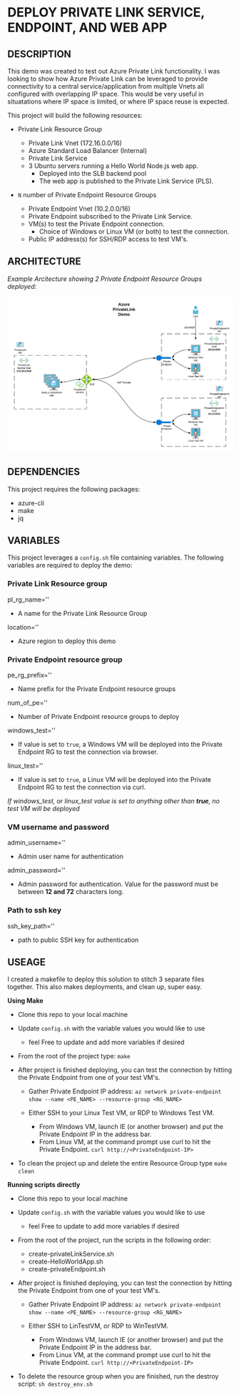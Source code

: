 # DEPLOY PRIVATE LINK SERVICE, ENDPOINT, AND WEB APP 

## DESCRIPTION

This demo was created to test out Azure Private Link functionality. I was looking to show how Azure Private Link can be leveraged to provide connectivity to a central service/application from multiple Vnets all configured with overlapping IP space. This would be very useful in situatations where IP space is limited, or where IP space reuse is expected. 

This project will build the following resources:

- Private Link Resource Group
    - Private Link Vnet (172.16.0.0/16)
    - Azure Standard Load Balancer (Internal)
    - Private Link Service
    - 3 Ubuntu servers running a Hello World Node.js web app. 
        - Deployed into the SLB backend pool
        - The web app is published to the Private Link Service (PLS). 

- `N` number of Private Endpoint Resource Groups
    - Private Endpoint Vnet (10.2.0.0/16)
    - Private Endpoint subscribed to the Private Link Service.
    - VM(s) to test the Private Endpoint connection. 
        - Choice of Windows or Linux VM (or both) to test the connection.
    - Public IP address(s) for SSH/RDP access to test VM's.



## ARCHITECTURE

_Example Arcitecture showing 2 Private Endpoint Resource Groups deployed:_

![Azure PrivateLink Architecture](./images/Azure-PrivateLink.png)



## DEPENDENCIES

This project requires the following packages:

- azure-cli
- make
- jq



## VARIABLES

This project leverages a `config.sh` file containing variables. The following variables are required to deploy the demo:

### Private Link Resource group
pl_rg_name='' 
- A name for the Private Link Resource Group 

location='' 
- Azure region to deploy this demo 

### Private Endpoint resource group
pe_rg_prefix=''
- Name prefix for the Private Endpoint resource groups

num_of_pe=''
- Number of Private Endpoint resource groups to deploy

windows_test=''
- If value is set to `true`, a Windows VM will be deployed into the Private Endpoint RG to test the connection via browser.

linux_test=''
- If value is set to `true`, a Linux VM will be deployed into the Private Endpoint RG to test the connection via curl.

*If windows_test, or linux_test value is set to anything other than **true**, no test VM will be deployed*

### VM username and password
admin_username=''
- Admin user name for authentication

admin_password=''
- Admin password for authentication. Value for the password must be between **12 and 72** characters long.

### Path to ssh key
ssh_key_path=''
- path to public SSH key for authentication



## USEAGE

I created a makefile to deploy this solution to stitch 3 separate files together. This also makes deployments, and clean up, super easy. 


**Using Make**

- Clone this repo to your local machine

- Update `config.sh` with the variable values you would like to use
    - feel Free to update and add more variables if desired

- From the root of the project type: `make`

- After project is finished deploying, you can test the connection by hitting the Private Endpoint from one of your test VM's.
    - Gather Private Endpoint IP address:
    ```az network private-endpoint show --name <PE_NAME> --resource-group <RG_NAME>```

    - Either SSH to your Linux Test VM, or RDP to Windows Test VM.
        - From Windows VM, launch IE (or another browser) and put the Private Endpoint IP in the address bar.
        - From Linux VM, at the command prompt use curl to hit the Private Endpoint. ```curl http://<PrivateEndpoint-IP>``` 

- To clean the project up and delete the entire Resource Group type `make clean`


**Running scripts directly**

- Clone this repo to your local machine

- Update `config.sh` with the variable values you would like to use
    - feel Free to update to add more variables if desired

- From the root of the project, run the scripts in the following order:
    - create-privateLinkService.sh
    - create-HelloWorldApp.sh
    - create-privateEndpoint.sh

- After project is finished deploying, you can test the connection by hitting the Private Endpoint from one of your test VM's.
    - Gather Private Endpoint IP address:
    ```az network private-endpoint show --name <PE_NAME> --resource-group <RG_NAME>```

    - Either SSH to LinTestVM, or RDP to WinTestVM.
        - From Windows VM, launch IE (or another browser) and put the Private Endpoint IP in the address bar.
        - From Linux VM, at the command prompt use curl to hit the Private Endpoint. ```curl http://<PrivateEndpoint-IP>``` 

- To delete the resource group when you are finished, run the destroy script: 
  ```sh destroy_env.sh```